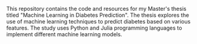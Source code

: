 This repository contains the code and resources for my Master's thesis titled "Machine Learning in Diabetes Prediction". The thesis explores the use of machine learning techniques to predict diabetes based on various features. The study uses Python and Julia programming languages to implement different machine learning models.

